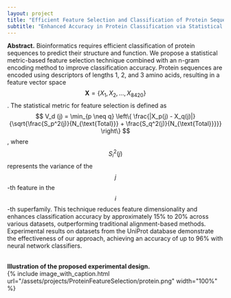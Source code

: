 ```yaml
---
layout: project
title: "Efficient Feature Selection and Classification of Protein Sequence Data in Bioinformatics"	
subtitle: "Enhanced Accuracy in Protein Classification via Statistical Metric-Based Feature Selection"
---
```

<script src="https://cdn.mathjax.org/mathjax/latest/MathJax.js?config=TeX-AMS-MML_HTMLorMML" type="text/javascript"></script>

**Abstract.**
Bioinformatics requires efficient classification of protein sequences to predict their structure and function. We propose a statistical metric-based feature selection technique combined with an n-gram encoding method to improve classification accuracy. Protein sequences are encoded using descriptors of lengths 1, 2, and 3 amino acids, resulting in a feature vector space $$ \mathbf{X} = \{X_1, X_2, \ldots, X_{8420}\} $$. The statistical metric for feature selection is defined as $$ V_d (j) = \min_{p \neq q} \left\{ \frac{|X_p(j) - X_q(j)|}{\sqrt{\frac{S_p^2(j)}{N_{\text{Total}}} + \frac{S_q^2(j)}{N_{\text{Total}}}}} \right\} $$, where $$ S^2_i(j) $$ represents the variance of the $$j$$-th feature in the $$i$$-th superfamily. This technique reduces feature dimensionality and enhances classification accuracy by approximately 15% to 20% across various datasets, outperforming traditional alignment-based methods. Experimental results on datasets from the UniProt database demonstrate the effectiveness of our approach, achieving an accuracy of up to 96% with neural network classifiers.
<br/> &nbsp;&nbsp;&nbsp;&nbsp;
<!-- In this work, we propose a new experimental design for testing whether SUTVA holds, without making any assumptions on how treatment effects may spill over between the treatment and the control group.
To achieve this, we simultaneously run both a completely randomized and a cluster-based randomized experiment, and then we compare the difference of the resulting estimates. We present a statistical test for measuring the significance of this difference and offer theoretical bounds on the Type I error rate.
<br/> &nbsp;&nbsp;&nbsp;&nbsp;
We provide practical guidelines for implementing our methodology on large-scale experimentation platforms.
Importantly, the proposed methodology can be applied to settings in which a network is not necessarily observed but, if available, can be used in the analysis.
Finally, we deploy this design to LinkedIn's experimentation platform and apply it to two online experiments, highlighting the presence of network effects and bias in standard A/B testing approaches in a real-world setting. -->

<!-- This work is part of a two-paper series.
In the <a href="https://arxiv.org/abs/1704.01190" target="_blank">first paper</a> we introduce the methodology and main theoretical results and
in the <a href="{{ '/assets/publications/2017_detecting_network_effects/paper.pdf' | prepend: site.baseurl }}" target="_blank">second paper</a> we present implementation guidelines for using the methodology on large-scale experimentation platforms. -->

**Illustration of the proposed experimental design.** <br/>
{%
	include image_with_caption.html
	url="/assets/projects/ProteinFeatureSelection/protein.png"
	width="100%"
%}
